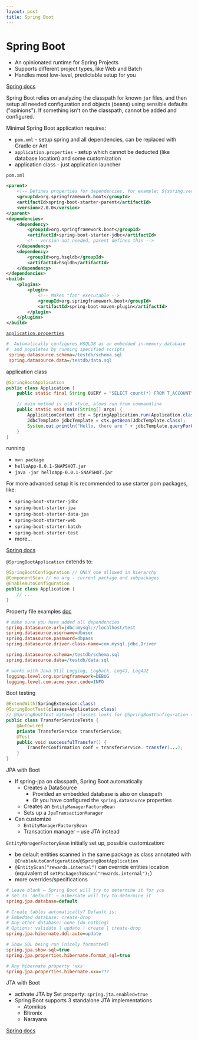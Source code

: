 ```yaml
---
layout: post
title: Spring Boot
---
```

# Spring Boot

- An opinionated runtime for Spring Projects
- Supports different project types, like Web and Batch
- Handles most low-level, predictable setup for you

[Spring docs](http://docs.spring.io/spring-boot/docs/current/reference/htmlsingle)

Spring Boot relies on analyzing the classpath for known `jar` files, and then setup all needed configuration and
objects (beans) using sensible defaults ("opinions"). If something isn't on the classpath, cannot be added and configured.

Minimal Spring Boot application requires:

- `pom.xml` - setup spring and all dependencies, can be replaced with Gradle or Ant
- `application.properties` - setup which cannot be deducted (like database location) and some customization
- application class - just application launcher

`pom.xml`

```xml
<parent>
    <!-- Defines properties for dependencies, for example: ${spring.version} = 5.0.0.RELEASE -->
    <groupId>org.springframework.boot</groupId>
    <artifactId>spring-boot-starter-parent</artifactId>
    <version>2.0.0</version>
</parent>
<dependencies>
    <dependency>
        <groupId>org.springframework.boot</groupId>
        <artifactId>spring-boot-starter-jdbc</artifactId>
        <!-- version not needed, parent defines this -->
    </dependency>
    <dependency>
        <groupId>org.hsqldb</groupId>
        <artifactId>hsqldb</artifactId>
    </dependency>
</dependencies>
<build>
    <plugins>
        <plugin>
            <!-- Makes "fat" executable -->
            <groupId>org.springframework.boot</groupId>
            <artifactId>spring-boot-maven-plugin</artifactId>
        </plugin>
    </plugins>
</build>
```

[`application.properties`](https://docs.spring.io/spring-boot/docs/current/reference/html/common-application-properties.html)

```ini
#  Automatically configures HSQLDB as an embedded in-memory database 
#  and populates by running specified scripts
 spring.datasource.schema=/testdb/schema.sql
 spring.datasource.data=/testdb/data.sql
```

application class

```java
@SpringBootApplication
public class Application {
    public static final String QUERY = "SELECT count(*) FROM T_ACCOUNT";

    // main method is old style, alows run from commandline
    public static void main(String[] args) {
        ApplicationContext ctx = SpringApplication.run(Application.class, args);
        JdbcTemplate jdbcTemplate = ctx.getBean(JdbcTemplate.class);
        System.out.println("Hello, there are " + jdbcTemplate.queryForObject(QUERY, Long.class) + " accounts");
    }
}
```

running

- `mvn package`
- `helloApp-0.0.1-SNAPSHOT.jar`
- `java -jar helloApp-0.0.1-SNAPSHOT.jar`

For more advanced setup it is recommended to use starter pom packages, like:

- `spring-boot-starter-jdbc`
- `spring-boot-starter-jpa`
- `spring-boot-starter-data-jpa`
- `spring-boot-starter-web`
- `spring-boot-starter-batch`
- `spring-boot-starter-test`
- more...

[Spring docs](https://docs.spring.io/spring-boot/docs/current/reference/htmlsingle/#using-boot-starter)

`@SpringBootApplication` extends to:

```java
@SpringBootConfiguration // ONLY one allowed in hierarchy
@ComponentScan // no arg - current package and subpackages
@EnableAutoConfiguration 
public class Application {
    // ...
}
```

Property file examples [doc](https://docs.spring.io/spring-boot/docs/current/reference/html/common-application-properties.html)

```ini
# make sure you have added all dependencies
spring.datasource.url=jdbc:mysql://localhost/test
spring.datasource.username=dbuser
spring.datasource.password=dbpass
spring.datasource.driver-class-name=com.mysql.jdbc.Driver

spring.datasource.schema=/testdb/schema.sql
spring.datasource.data=/testdb/data.sql
```

```ini
# works with Java Util Logging, Logback, Log4J, Log4J2
logging.level.org.springframework=DEBUG
logging.level.com.acme.your.code=INFO
```

Boot testing

```java
@ExtendWith(SpringExtension.class)
@SpringBootTest(classes=Application.class)
// @SpringBootTest without classes looks for @SpringBootConfiguration (@SpringBootApplication)
public class TransferServiceTests {
    @Autowired
    private TransferService transferService;
    @Test
    public void successfulTransfer() {
        TransferConfirmation conf = transferService. transfer(...);
    }
}
```

JPA with Boot

- If spring-jpa on classpath, Spring Boot automatically 
  - Creates a DataSource
    - Provided an embedded database is also on classpath
    - Or you have configured the `spring.datasource` properties
  - Creates an `EntityManagerFactoryBean`
  - Sets up a `JpaTransactionManager`
- Can customize
  - `EntityManagerFactoryBean`
  - Transaction manager – use JTA instead

`EntityManagerFactoryBean` initially set up, possible customization:

- be delault entities scanned in the same package as class annotated with `@EnableAutoConfiguration`/`@SpringBootApplication`
- `@EntityScan("rewards.internal")` can override entities location (equivalent of `setPackagesToScan("rewards.internal");`)
- more overrides/specifications<br>

```ini
# Leave blank – Spring Boot will try to determine it for you
# Set to 'default' – Hibernate will try to determine it
spring.jpa.database=default

# Create tables automatically? Default is:
# Embedded database: create-drop
# Any other database: none (do nothing)
# Options: validate | update | create | create-drop
spring.jpa.hibernate.ddl-auto=update

# Show SQL being run (nicely formatted)
spring.jpa.show-sql=true
spring.jpa.properties.hibernate.format_sql=true

# Any hibernate property 'xxx'
spring.jpa.properties.hibernate.xxx=???
```

JTA with Boot

- activate JTA by Set property: `spring.jta.enabled=true`
- Spring Boot supports 3 standalone JTA implementations
  - Atomikos
  - Bitronix
  - Narayana

[Spring docs](https://docs.spring.io/spring-boot/docs/current/reference/html/boot-features-jta.html)
